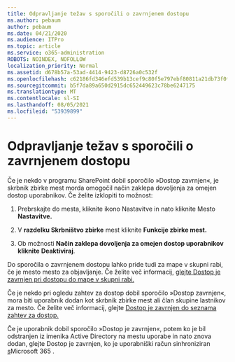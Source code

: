```yaml
---
title: Odpravljanje težav s sporočili o zavrnjenem dostopu
ms.author: pebaum
author: pebaum
ms.date: 04/21/2020
ms.audience: ITPro
ms.topic: article
ms.service: o365-administration
ROBOTS: NOINDEX, NOFOLLOW
localization_priority: Normal
ms.assetid: d678b57a-53ad-4414-9423-d8726a0c532f
ms.openlocfilehash: c62186fd346efd539b13cef9c80f5e797ebf80811a21db73f0f07fd86c080d55
ms.sourcegitcommit: b5f7da89a650d2915dc652449623c78be6247175
ms.translationtype: MT
ms.contentlocale: sl-SI
ms.lasthandoff: 08/05/2021
ms.locfileid: "53939899"
---
```

# <a name="troubleshoot-access-denied-messages"></a>Odpravljanje težav s sporočili o zavrnjenem dostopu

Če je nekdo v programu SharePoint dobil sporočilo »Dostop zavrnjen«, je skrbnik zbirke mest morda omogočil način zaklepa dovoljenja za omejen dostop uporabnikov. Če želite izklopiti to možnost: 
  
1. Prebrskajte do mesta, kliknite ikono Nastavitve in nato kliknite Mesto **Nastavitve.**
    
2. V **razdelku Skrbništvo zbirke** mest kliknite **Funkcije zbirke mest.**
    
3. Ob možnosti **Način zaklepa dovoljenja za omejen dostop uporabnikov kliknite** **Deaktiviraj**.
    
Do sporočila o zavrnjenem dostopu lahko pride tudi za mape v skupni rabi, če je mesto mesto za objavljanje. Če želite več informacij, [glejte Dostop je zavrnjen pri dostopu do mape v skupni rabi.](https://answers.microsoft.com/windows/forum/windows_7-files/access-denied-to-share-folder/79fae49d-cddf-4845-8ac8-c141884d85fb)
  
Če je nekdo pri ogledu zahtev za dostop dobil sporočilo »Dostop zavrnjen«, mora biti uporabnik dodan kot skrbnik zbirke mest ali član skupine lastnikov za mesto. Če želite več informacij, glejte [Dostop je zavrnjen do seznama zahtev za dostop.](https://go.microsoft.com/fwlink/?linkid=2004220)
  
Če je uporabnik dobil sporočilo »Dostop je zavrnjen«, potem ko je bil odstranjen iz imenika Active Directory na mestu uporabe in nato znova dodan, glejte Dostop je zavrnjen, ko je uporabniški račun sinhroniziran [s](https://go.microsoft.com/fwlink/?linkid=2004318)Microsoft 365 .
  

